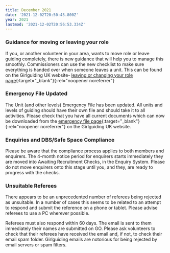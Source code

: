 ```yaml
---
title: December 2021
date: '2021-12-02T20:50:45.800Z'
year: 2021
lastmod: '2021-12-02T20:56:53.334Z'
---
```


### Guidance for moving or leaving your role 
If you, or another volunteer in your area, wants to move role or leave guiding completely, there is new guidance that will help you to manage this smoothly. Commissioners can use the new checklist to make sure everything is handed over when someone leaves a unit. This can be found on the Girlguiding UK website- [leaving or changing your role page](https://www.girlguiding.org.uk/making-guiding-happen/running-your-unit/managing-your-team/leaving-or-changing-role/){:target="_blank"}{:rel="noopener noreferrer"}
 
### Emergency File Updated 
The Unit (and other levels) Emergency File has been updated. All units and levels of guiding should have their own file and should take it to all activities. Please check that you have all current documents which can now be downloaded from the [emergency file page](https://www.girlguiding.org.uk/making-guiding-happen/running-your-unit/safeguarding-and-risk/what-to-do-in-an-emergency/emergency-file/){:target="_blank"}{:rel="noopener noreferrer"} on the Girlguiding UK website.

### Enquiries and DBS/Safe Space Compliance 
Please be aware that the compliance process applies to both members and enquirers. The 4-month notice period for enquirers starts immediately they are moved into Awaiting Recruitment Checks, in the Enquiry System. Please do not move enquirers onto this stage until you, and they, are ready to progress with the checks.   

### Unsuitable Referees 
There appears to be an unprecedented number of referees being rejected as unsuitable. In a number of cases this seems to be related to an attempt to respond and submit the reference on a phone or tablet. Please advise referees to use a PC wherever possible.

Referees must also respond within 60 days. The email is sent to them immediately their names are submitted on GO. Please ask volunteers to check that their referees have received the email and, if not, to check their email spam folder. Girlguiding emails are notorious for being rejected by email servers or spam filters.
